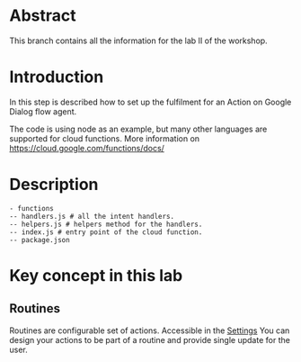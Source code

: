 # Abstract

This branch contains all the information for the lab II of the workshop.

# Introduction

In this step is described how to set up the fulfilment for an Action on Google Dialog flow agent.

The code is using node as an example, but many other languages are supported for cloud functions. More information on https://cloud.google.com/functions/docs/

# Description
```
- functions
-- handlers.js # all the intent handlers.
-- helpers.js # helpers method for the handlers.
-- index.js # entry point of the cloud function.
-- package.json
```

# Key concept in this lab

## Routines

Routines are configurable set of actions. Accessible in the [Settings](https://support.google.com/googlehome/answer/7029585?co=GENIE.Platform%3DAndroid&hl=en)
You can design your actions to be part of a routine and provide single update for the user.